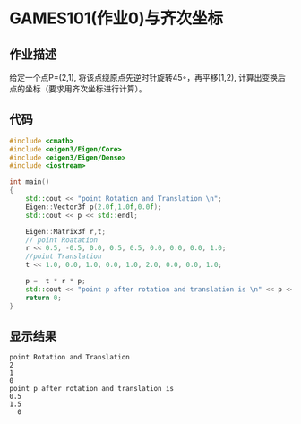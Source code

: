 # GAMES101(作业0)与齐次坐标



## 作业描述

给定一个点P=(2,1), 将该点绕原点先逆时针旋转45◦，再平移(1,2), 计算出变换后点的坐标（要求用齐次坐标进行计算）。



## 代码

```c++
#include <cmath>
#include <eigen3/Eigen/Core>
#include <eigen3/Eigen/Dense>
#include <iostream>

int main()
{
    std::cout << "point Rotation and Translation \n";
    Eigen::Vector3f p(2.0f,1.0f,0.0f);
    std::cout << p << std::endl;

    Eigen::Matrix3f r,t;
    // point Roatation
    r << 0.5, -0.5, 0.0, 0.5, 0.5, 0.0, 0.0, 0.0, 1.0;
    //point Translation
    t << 1.0, 0.0, 1.0, 0.0, 1.0, 2.0, 0.0, 0.0, 1.0;

    p =  t * r * p;
    std::cout << "point p after rotation and translation is \n" << p << std::endl;
    return 0;
}
```



## 显示结果

```
point Rotation and Translation 
2
1
0
point p after rotation and translation is 
0.5
1.5
  0
```

